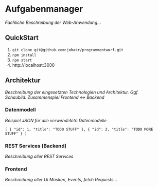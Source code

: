 # Aufgabenmanager
*Fachliche Beschreibung der Web-Anwendung...*

## QuickStart
1. `git clone git@github.com:johakr/programmentwurf.git`
2. `npm install`
3. `npm start`
4. http://localhost:3000

## Architektur
*Beschreibung der eingesetzten Technologien und Architektur. Ggf. Schaubild. Zusammenspiel Frontend <-> Backend*

### Datenmodell
*Beispiel JSON für alle verwendetetn Datenmodelle*

``
[
  { "id": 1, "title": "TODO STUFF" },
  { "id": 2, "title": "TODO MORE STUFF" }
]
``

### REST Services (Backend)
*Beschreibung aller REST Services*

### Frontend
*Beschreibung aller UI Masken, Events, fetch Requests...*
